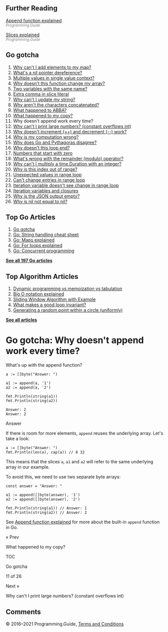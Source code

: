 



## Further Reading

[Append function explained](append-explained.html)  
<span style="color: grey; font-style: italic; font-size: smaller">Programming.Guide</span>

[Slices explained](slices-explained.html)  
<span style="color: grey; font-style: italic; font-size: smaller">Programming.Guide</span>

## Go gotcha

1.  [Why can't I add elements to my map?](gotcha-assignment-entry-nil-map.html)
2.  [What's a nil pointer dereference?](gotcha-nil-pointer-dereference.html)
3.  [Multiple values in single value context?](gotcha-multiple-value-sinlge-value-context.html)
4.  [Why doesn't this function change my array?](gotcha-function-doesnt-change-array.html)
5.  [Two variables with the same name?](gotcha-shadowing-variables.html)
6.  [Extra comma in slice literal](gotcha-missing-comma-slice-array-map-literal.html)
7.  [Why can't I update my string?](gotcha-strings-are-immutable.html)
8.  [Why aren't the characters concatenated?](gotcha-concatenate-rune-string.html)
9.  [What happened to ABBA?](gotcha-trim-string.html)
10. [What happened to my copy?](gotcha-copy-missing.html)
11. Why doesn't append work every time?
12. [Why can't I print large numbers? (constant overflows int)](gotcha-constant-overflows-int.html)
13. [Why doesn't increment (++) and decrement (--) work?](gotcha-increment-decrement-statement.html)
14. [Why is my computation wrong?](gotcha-operator-precedence.html)
15. [Why does Go and Pythagoras disagree?](gotcha-bitwise-operators.html)
16. [Why doesn't this loop end?](gotcha-integer-overflow-wrap-around.html)
17. [Numbers that start with zero](gotcha-octal-decimal-hexadecimal-literal.html)
18. [What's wrong with the remainder (modulo) operator?](gotcha-remainder-modulo-operator.html)
19. [Why can't I multiply a time.Duration with an integer?](gotcha-multiply-duration-integer.html)
20. [Why is this index out of range?](gotcha-index-out-of-range.html)
21. [Unexpected values in range loop](gotcha-unexpected-values-range.html)
22. [Can't change entries in range loop](gotcha-change-value-range.html)
23. [Iteration variable doesn't see change in range loop](gotcha-range-copy-array.html)
24. [Iteration variables and closures](gotcha-data-race-closure.html)
25. [Why is the JSON output empty?](gotcha-json-marshal-empty.html)
26. [Why is nil not equal to nil?](gotcha-why-nil-error-not-equal-nil.html)



## Top Go Articles

1.  [Go gotcha](go-gotcha.html)
2.  [Go: String handling cheat sheet](string-functions-reference-cheat-sheet.html)
3.  [Go: Maps explained](maps-explained.html)
4.  [Go: For loops explained](for-loop.html)
5.  [Go: Concurrent programming](go-concurrency-tutorial.html)

[**See all 197 Go articles**](index.html)

## Top Algorithm Articles

1.  [Dynamic programming vs memoization vs tabulation](../dynamic-programming-vs-memoization-vs-tabulation.html)
2.  [Big O notation explained](../big-o-notation-explained.html)
3.  [Sliding Window Algorithm with Example](../sliding-window-example.html)
4.  [What makes a good loop invariant?](../what-makes-a-good-loop-invariant.html)
5.  [Generating a random point within a circle (uniformly)](../random-point-within-circle.html)

[**See all articles**](../index.html)

# Go gotcha: Why doesn't append work every time?

What's up with the append function?

    a := []byte("Answer: ")

    a1 := append(a, '1')
    a2 := append(a, '2')

    fmt.Println(string(a1))
    fmt.Println(string(a2))

    Answer: 2
    Answer: 2

Answer

If there is room for more elements, `append` reuses the underlying array. Let's take a look:

    a := []byte("Answer: ")
    fmt.Println(len(a), cap(a)) // 8 32

This means that the slices `a`, `a1` and `a2` will refer to the same underlying array in our example.

To avoid this, we need to use two separate byte arrays:

    const answer = "Answer: "

    a1 := append([]byte(answer), '1')
    a2 := append([]byte(answer), '2')

    fmt.Println(string(a1)) // Answer: 1
    fmt.Println(string(a2)) // Answer: 2

See [Append function explained](append-explained.html) for more about the built-in `append` function in Go.

<a href="gotcha-copy-missing.html" class="prev"></a>

« Prev

What happened to my copy?

[](go-gotcha.html#toc)

TOC

Go gotcha

11 of 26

<a href="gotcha-constant-overflows-int.html" class="next"></a>

Next »

Why can't I print large numbers? (constant overflows int)

## Comments



© 2016–2021 Programming.Guide, [Terms and Conditions](../terms-and-conditions.html)
